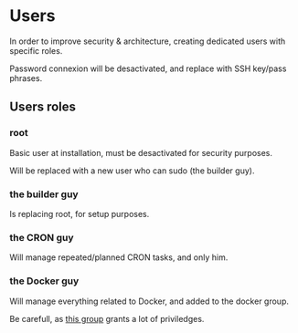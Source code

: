 # Users

In order to improve security & architecture, creating dedicated users with specific roles.

Password connexion will be desactivated, and replace with SSH key/pass phrases.

## Users roles

### root

Basic user at installation, must be desactivated for security purposes.

Will be replaced with a new user who can sudo (the builder guy).

### the builder guy

Is replacing root, for setup purposes.

### the CRON guy

Will manage repeated/planned CRON tasks, and only him.

### the Docker guy

Will manage everything related to Docker, and added to the docker group.

Be carefull, as [this group](https://docs.docker.com/engine/install/linux-postinstall/#manage-docker-as-a-non-root-user) grants a lot of priviledges.
